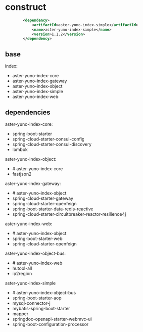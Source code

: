 # construct

```xml
        <dependency>
            <artifactId>aster-yuno-index-simple</artifactId>
            <name>aster-yuno-index-simple</name>
            <version>1.1.2</version>
        </dependency>
```

## base

index:
* aster-yuno-index-core 
* aster-yuno-index-gateway
* aster-yuno-index-object
* aster-yuno-index-simple
* aster-yuno-index-web

## dependencies

aster-yuno-index-core:
* spring-boot-starter
* spring-cloud-starter-consul-config
* spring-cloud-starter-consul-discovery
* lombok

aster-yuno-index-object:
* \# aster-yuno-index-core
* fastjson2

aster-yuno-index-gateway:
* \# aster-yuno-index-object
* spring-cloud-starter-gateway
* spring-cloud-starter-openfeign
* spring-boot-starter-data-redis-reactive
* spring-cloud-starter-circuitbreaker-reactor-resilience4j

aster-yuno-index-web:
* \# aster-yuno-index-object
* spring-boot-starter-web
* spring-cloud-starter-openfeign

aster-yuno-index-object-bus:
* \# aster-yuno-index-web
* hutool-all
* ip2region

aster-yuno-index-simple
* \# aster-yuno-index-object-bus
* spring-boot-starter-aop
* mysql-connector-j
* mybatis-spring-boot-starter
* mapper
* springdoc-openapi-starter-webmvc-ui
* spring-boot-configuration-processor
